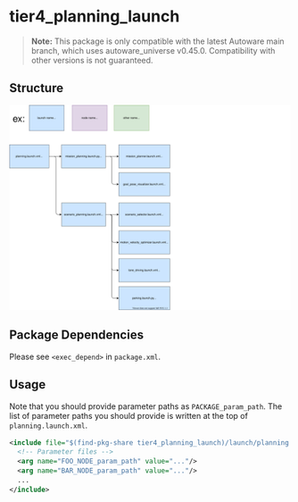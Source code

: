 # tier4_planning_launch

> **Note:** 
> This package is only compatible with the latest Autoware main branch, which uses autoware_universe v0.45.0.
> Compatibility with other versions is not guaranteed.

## Structure

![tier4_planning_launch](./planning_launch.drawio.svg)

## Package Dependencies

Please see `<exec_depend>` in `package.xml`.

## Usage

Note that you should provide parameter paths as `PACKAGE_param_path`. The list of parameter paths you should provide is written at the top of `planning.launch.xml`.

```xml
<include file="$(find-pkg-share tier4_planning_launch)/launch/planning.launch.xml">
  <!-- Parameter files -->
  <arg name="FOO_NODE_param_path" value="..."/>
  <arg name="BAR_NODE_param_path" value="..."/>
  ...
</include>
```
